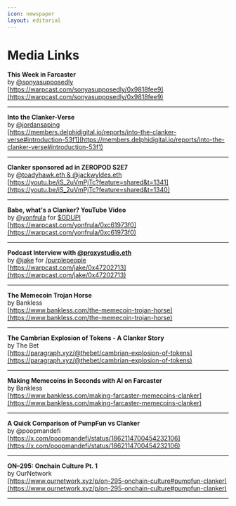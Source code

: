 ```yaml
---
icon: newspaper
layout: editorial
---
```


# Media Links

**This Week in Farcaster**\
by <a href="https://warpcast.com/sonyasupposedly">@sonyasupposedly</a>\
[https://warpcast.com/sonyasupposedly/0x9818fee9](https://warpcast.com/sonyasupposedly/0x9818fee9)

***

**Into the Clanker-Verse**\
by <a href="https://warpcast.com/jordansaping/0x0015988f">@jordansaping</a>\
[https://members.delphidigital.io/reports/into-the-clanker-verse#introduction-53f1](https://members.delphidigital.io/reports/into-the-clanker-verse#introduction-53f1)

***

**Clanker sponsored ad in ZEROPOD S2E7**\
by <a href="https://warpcast.com/toadyhawk.eth/0x7e9bfd8d">@toadyhawk.eth & @jackwyldes.eth</a>\
[https://youtu.be/iS_2uVmPjTc?feature=shared&t=1341](https://youtu.be/iS_2uVmPjTc?feature=shared&t=1340)

***

**Babe, what's a Clanker? YouTube Video**\
by <a href="https://warpcast.com/yonfrula">@yonfrula</a> for <a href="https://gdupi.art/">$GDUPI</a>\
[https://warpcast.com/yonfrula/0xc61973f0](https://warpcast.com/yonfrula/0xc61973f0)

***

**Podcast Interview with <a href="https://warpcast.com/proxystudio.eth">@proxystudio.eth</a>**\
by <a href="https://warpcast.com/jake">@jake</a> for <a href="https://warpcast.com/~/channel/purplepeople">/purplepeople</a>\
[https://warpcast.com/jake/0x47202713](https://warpcast.com/jake/0x47202713)

***

**The Memecoin Trojan Horse**\
by Bankless\
[https://www.bankless.com/the-memecoin-trojan-horse](https://www.bankless.com/the-memecoin-trojan-horse)

***

**The Cambrian Explosion of Tokens - A Clanker Story**\
by The Bet\
[https://paragraph.xyz/@thebet/cambrian-explosion-of-tokens](https://paragraph.xyz/@thebet/cambrian-explosion-of-tokens)

***

**Making Memecoins in Seconds with AI on Farcaster**\
by Bankless\
[https://www.bankless.com/making-farcaster-memecoins-clanker](https://www.bankless.com/making-farcaster-memecoins-clanker)

***

**A Quick Comparison of PumpFun vs Clanker**\
by @poopmandefi\
[https://x.com/poopmandefi/status/1862114700454232106](https://x.com/poopmandefi/status/1862114700454232106)

***

**ON–295: Onchain Culture Pt. 1**\
by OurNetwork\
[https://www.ournetwork.xyz/p/on-295-onchain-culture#pumpfun-clanker](https://www.ournetwork.xyz/p/on-295-onchain-culture#pumpfun-clanker)

***
